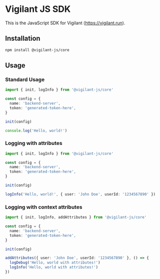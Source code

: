 # Vigilant JS SDK

This is the JavaScript SDK for Vigilant (https://vigilant.run).

## Installation

```bash
npm install @vigilant-js/core
```

## Usage

### Standard Usage

```ts
import { init, logInfo } from '@vigilant-js/core'

const config = {
  name: 'backend-server',
  token: 'generated-token-here',
}

init(config)

console.log('Hello, world!')
```

### Logging with attributes

```ts
import { init, logInfo } from '@vigilant-js/core'

const config = {
  name: 'backend-server',
  token: 'generated-token-here',
}

init(config)

logInfo('Hello, world!', { user: 'John Doe', userId: '1234567890' })
```

### Logging with context attributes

```ts
import { init, logInfo, addAttributes } from '@vigilant-js/core'

const config = {
  name: 'backend-server',
  token: 'generated-token-here',
}

init(config)

addAttributes({ user: 'John Doe', userId: '1234567890' }, () => {
  logDebug('Hello, world with attributes!')
  logInfo('Hello, world with attributes!')
})
```
